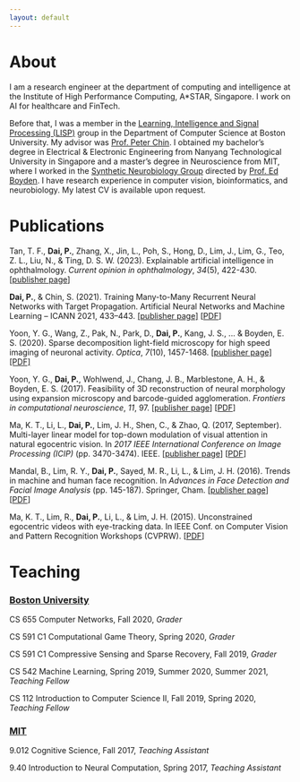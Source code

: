 ```yaml
---
layout: default
---
```


# About 

I am a research engineer at the department of computing and intelligence at the Institute of High Performance Computing, A*STAR, Singapore. 
I work on AI for healthcare and FinTech.

Before that, I was a member in the [Learning, Intelligence and Signal Processing (LISP)](http://cs-people.bu.edu/spchin/) group in the Department of Computer Science at Boston University. My advisor was [Prof. Peter Chin](https://www.cs.bu.edu/faculty/spchin/Welcome.html). I obtained my bachelor’s degree in Electrical & Electronic Engineering from Nanyang Technological University in Singapore and a master’s degree in Neuroscience from MIT, where I worked in the [Synthetic Neurobiology Group](http://syntheticneurobiology.org/) directed by [Prof. Ed Boyden](http://syntheticneurobiology.org/people/display/71/11). I have research experience in computer vision, bioinformatics, and neurobiology. My latest CV is available upon request.

# Publications

Tan, T. F., **Dai, P.**, Zhang, X., Jin, L., Poh, S., Hong, D., Lim, J., Lim, G., Teo, Z. L., Liu, N., & Ting, D. S. W. (2023). Explainable artificial intelligence in ophthalmology. *Current opinion in ophthalmology*, *34*(5), 422-430. [[publisher page](https://journals.lww.com/co-ophthalmology/abstract/2023/09000/explainable_artificial_intelligence_in.13.aspx)]

**Dai, P.**, & Chin, S. (2021). Training Many-to-Many Recurrent Neural Networks with Target Propagation. Artificial Neural Networks and Machine Learning – ICANN 2021, 433–443. [[publisher page]](https://link.springer.com/chapter/10.1007/978-3-030-86380-7_35) [[PDF](./papers/Dai-Chin2021_Chapter_TrainingMany-to-ManyRecurrentN.pdf)]

Yoon, Y. G., Wang, Z., Pak, N., Park, D., **Dai, P.**, Kang, J. S., ... & Boyden, E. S. (2020). Sparse decomposition light-field microscopy for high speed imaging of neuronal activity. *Optica*, *7*(10), 1457-1468. [[publisher page]](https://www.osapublishing.org/optica/fulltext.cfm?uri=optica-7-10-1457&id=441774) [[PDF]](https://www.osapublishing.org/DirectPDFAccess/E899F619-BC51-60D9-E9867190B3E30813_441774/optica-7-10-1457.pdf?da=1&id=441774&seq=0&mobile=no)

Yoon, Y. G., **Dai, P.**, Wohlwend, J., Chang, J. B., Marblestone, A. H., & Boyden, E. S. (2017). Feasibility of 3D reconstruction of neural morphology using expansion microscopy and barcode-guided agglomeration. *Frontiers in computational neuroscience*, *11*, 97. [[publisher page](https://www.frontiersin.org/articles/10.3389/fncom.2017.00097/full)] [[PDF](https://www.frontiersin.org/articles/10.3389/fncom.2017.00097/pdf)]

Ma, K. T., Li, L., **Dai, P.**, Lim, J. H., Shen, C., & Zhao, Q. (2017, September). Multi-layer linear model for top-down modulation of visual attention in natural egocentric vision. In *2017 IEEE International Conference on Image Processing (ICIP)* (pp. 3470-3474). IEEE. [[publisher page](https://ieeexplore.ieee.org/document/8296927)] [[PDF](./papers/ma2017.pdf)]

Mandal, B., Lim, R. Y., **Dai, P.**, Sayed, M. R., Li, L., & Lim, J. H. (2016). Trends in machine and human face recognition. In *Advances in Face Detection and Facial Image Analysis* (pp. 145-187). Springer, Cham. [[publisher page](https://link.springer.com/chapter/10.1007/978-3-319-25958-1_7)] [[PDF](./papers/Mandal2016_Chapter_TrendsInMachineAndHumanFaceRec.pdf)]

Ma, K. T., Lim, R., **Dai, P.**, Li, L., & Lim, J. H. (2015). Unconstrained egocentric videos with eye-tracking data. In IEEE Conf. on Computer Vision and Pattern Recognition Workshops (CVPRW). [[PDF](http://sunw.csail.mit.edu/2015/papers/18_Ma_SUNw.pdf)]


# Teaching

### <u>Boston University</u>

CS 655 Computer Networks, Fall 2020, *Grader*

CS 591 C1 Computational Game Theory, Spring 2020, *Grader*

CS 591 C1 Compressive Sensing and Sparse Recovery, Fall 2019, *Grader*

CS 542 Machine Learning, Spring 2019, Summer 2020, Summer 2021, *Teaching Fellow*

CS 112 Introduction to Computer Science II, Fall 2019, Spring 2020, *Teaching Fellow*

### <u>MIT</u>

9.012 Cognitive Science, Fall 2017, *Teaching Assistant*

9.40 Introduction to Neural Computation, Spring 2017, *Teaching Assistant*
